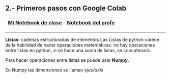 ## 2.- Primeros pasos con Google Colab

|[Mi Notebook de clase](My_notebooks/02_primeros_pasos.ipynb)  |  [Notebook del profe](/Notebooks/01_primeros_pasos.ipynb) |
|---------| ----:|

---



**Listas:** cadenas estructuradas de elementos
Las Listas de python carene de la habilidad de hacer operaciones matemáticas. no hay operaciones entre listas en python, si se hace una suma de listas, se concatenará. 

 Para hacer operaciones entre listas se puede usar **Numpy**.

 En Numpy las dimensiones se llaman _ejes/axis_




